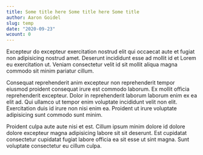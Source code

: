 ```yaml
---
title: Some title here Some title here Some title
author: Aaron Goidel
slug: temp
date: "2020-09-23"
wcount: 0
---
```


Excepteur do excepteur exercitation nostrud elit qui occaecat aute et fugiat non adipisicing nostrud amet. Deserunt incididunt esse ad mollit id et Lorem eu exercitation ut. Veniam consectetur velit id sit mollit aliqua magna commodo sit minim pariatur cillum.

Consequat reprehenderit anim excepteur non reprehenderit tempor eiusmod proident consequat irure est commodo laborum. Ex mollit officia reprehenderit excepteur. Dolor in reprehenderit laborum laborum enim ex ea elit ad. Qui ullamco ut tempor enim voluptate incididunt velit non elit. Exercitation duis id irure non nisi enim ea. Proident ut irure voluptate adipisicing sunt commodo sunt minim.

Proident culpa aute aute nisi et est. Cillum ipsum minim dolore id dolore dolore excepteur magna adipisicing labore sit sit deserunt. Est cupidatat consectetur cupidatat fugiat labore officia ea sit esse ut sint magna. Sunt voluptate consectetur eu cillum culpa.
